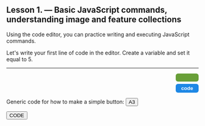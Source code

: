 ## Lesson 1. — Basic JavaScript commands, understanding image and feature collections

Using the code editor, you can practice writing and executing JavaScript commands.

Let's write your first line of code in the editor. Create a variable and set it equal to 5.

---

<!-- HINT Row -->
<div style="display:flex; justify-content:space-between; align-items:center; margin-bottom:6px;">
  <div id="hint" style="visibility:hidden; height:auto; background-color:#f0f0f0; border-left:4px solid #ccc; padding:2px 6px; margin:0px; flex:1;">
    Use <code>var</code> to declare a variable and assign it a value using <code>=</code>.
  </div>
  <button onclick="
    var el = document.getElementById('hint');
    var btn = this;
    var isVisible = el.style.visibility === 'visible';
    el.style.visibility = isVisible ? 'hidden' : 'visible';

    // toggle button style too
    btn.style.backgroundColor = isVisible ? '#689f38' : '#558b2f';
    btn.style.boxShadow = isVisible ? 'none' : 'inset 1px 1px 4px #2e7d32';
  " 
  style="background-color:#689f38; color:white; border:none; padding:4px 10px; border-radius:6px; font-weight:bold; cursor:pointer; margin-left:8px; width:60px;">
    hint
  </button>
</div>


<!-- CODE Row -->
<div style="display:flex; justify-content:space-between; align-items:center;">
  <div id="code" style="visibility:hidden; height:auto; background-color:#f0f0f0; border-left:4px solid #ccc; padding:2px 6px; margin:0px; flex:1;">
    <code>var myNumber = 5;</code>
  </div>
  <button onclick="
    var el = document.getElementById('code');
    el.style.visibility = (el.style.visibility === 'visible') ? 'hidden' : 'visible';
  " style="background-color:#1e88e5; color:white; border:none; padding:4px 10px; border-radius:6px; font-weight:bold; cursor:pointer; margin-left:8px; width:60px;">
    code
  </button>
</div>





Generic code for how to make a simple button:
<button onclick="document.getElementById('a3').style.display = 'block'">A3</button>
<p id="a3" style="display:none">Here should be the answer<p>

<button onclick="document.getElementById('code').style.display = 'block'">CODE</button>
<p id="code" style="display:none">foooooo<p>




<meta http-equiv='cache-control' content='no-cache'> 
<meta http-equiv='expires' content='0'> 
<meta http-equiv='pragma' content='no-cache'>
